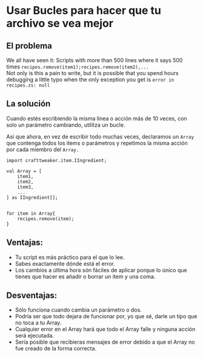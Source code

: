 # Usar Bucles para hacer que tu archivo se vea mejor

## El problema
We all have seen it: Scripts with more than 500 lines where it says 500 times `recipes.remove(item1);recipes.remove(item2),...`  
Not only is this a pain to write, but it is possible that you spend hours debugging a little typo when the only exception you get is `error in recipes.zs: null`

## La solución
Cuando estés escribiendo la misma línea o acción más de 10 veces, con solo un parámetro cambiando, utilitza un bucle.

Así que ahora, en vez de escribir todo muchas veces, declaramos un ` Array ` que contenga todos los items o parámetros y repetimos la misma acción por cada miembro del ` Array. `

```zenscript
import crafttweaker.item.IIngredient;

val Array = [
    item1,
    item2,
    item3,
    ...
] as IIngredient[];


for item in Array{
    recipes.remove(item);
}
```

## Ventajas:

- Tu script es más práctico para el que lo lee.
- Sabes exactamente dónde está el error.
- Los cambios a última hora són fáciles de aplicar porque lo único que tienes que hacer es añadir o borrar un item y una coma.

## Desventajas:

- Sólo funciona cuando cambia un parámetro o dos.
- Podría ser que todo dejara de funcionar por, yo que sé, darle un tipo que no toca a tu Array.
- Cualquier error en el Array hará que todo el Array falle y ninguna acción será ejecutada.
- Sería posible que recibieras mensajes de error debido a que el Array no fue creado de la forma correcta.